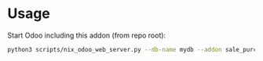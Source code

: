 # Usage

Start Odoo including this addon (from repo root):

```bash
python3 scripts/nix_odoo_web_server.py --db-name mydb --addon sale_purchase_stock
```
